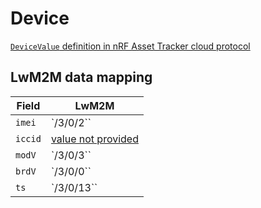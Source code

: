 # Device

[`DeviceValue` definition in nRF Asset Tracker cloud protocol](https://github.com/NordicSemiconductor/asset-tracker-cloud-docs/blob/v31.0.0/docs/cloud-protocol/Reported.ts#L6)

## LwM2M data mapping

| Field   | LwM2M                                                                              |
| ------- | ---------------------------------------------------------------------------------- |
| `imei`  | `/3/0/2``                                                                          |
| `iccid` | [value not provided](../adr/004-nrf-asset-tracker-reported-values-not-provided.md) |
| `modV`  | `/3/0/3``                                                                          |
| `brdV`  | `/3/0/0``                                                                          |
| `ts`    | `/3/0/13``                                                                         |
